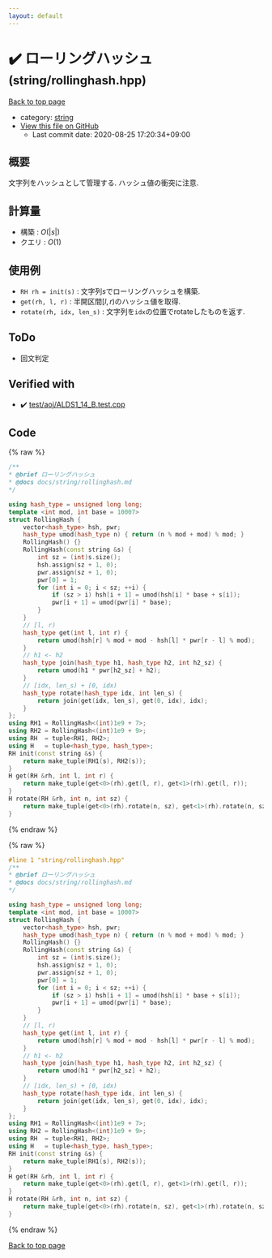 ```yaml
---
layout: default
---
```


<!-- mathjax config similar to math.stackexchange -->
<script type="text/javascript" async
  src="https://cdnjs.cloudflare.com/ajax/libs/mathjax/2.7.5/MathJax.js?config=TeX-MML-AM_CHTML">
</script>
<script type="text/x-mathjax-config">
  MathJax.Hub.Config({
    TeX: { equationNumbers: { autoNumber: "AMS" }},
    tex2jax: {
      inlineMath: [ ['$','$'] ],
      processEscapes: true
    },
    "HTML-CSS": { matchFontHeight: false },
    displayAlign: "left",
    displayIndent: "2em"
  });
</script>

<script type="text/javascript" src="https://cdnjs.cloudflare.com/ajax/libs/jquery/3.4.1/jquery.min.js"></script>
<script src="https://cdn.jsdelivr.net/npm/jquery-balloon-js@1.1.2/jquery.balloon.min.js" integrity="sha256-ZEYs9VrgAeNuPvs15E39OsyOJaIkXEEt10fzxJ20+2I=" crossorigin="anonymous"></script>
<script type="text/javascript" src="../../assets/js/copy-button.js"></script>
<link rel="stylesheet" href="../../assets/css/copy-button.css" />


# :heavy_check_mark: ローリングハッシュ <small>(string/rollinghash.hpp)</small>

<a href="../../index.html">Back to top page</a>

* category: <a href="../../index.html#b45cffe084dd3d20d928bee85e7b0f21">string</a>
* <a href="{{ site.github.repository_url }}/blob/master/string/rollinghash.hpp">View this file on GitHub</a>
    - Last commit date: 2020-08-25 17:20:34+09:00




## 概要

文字列をハッシュとして管理する. ハッシュ値の衝突に注意.

## 計算量

* 構築 : $O(|s|)$
* クエリ : $O(1)$

## 使用例

* `RH rh = init(s)` : 文字列$s$でローリングハッシュを構築.
* `get(rh, l, r)` : 半開区間$[l, r)$のハッシュ値を取得.
* `rotate(rh, idx, len_s)` : 文字列を`idx`の位置でrotateしたものを返す.

## ToDo

* 回文判定


## Verified with

* :heavy_check_mark: <a href="../../verify/test/aoj/ALDS1_14_B.test.cpp.html">test/aoj/ALDS1_14_B.test.cpp</a>


## Code

<a id="unbundled"></a>
{% raw %}
```cpp
/**
* @brief ローリングハッシュ
* @docs docs/string/rollinghash.md
*/

using hash_type = unsigned long long;
template <int mod, int base = 10007>
struct RollingHash {
    vector<hash_type> hsh, pwr;
    hash_type umod(hash_type n) { return (n % mod + mod) % mod; }
    RollingHash() {}
    RollingHash(const string &s) {
        int sz = (int)s.size();
        hsh.assign(sz + 1, 0);
        pwr.assign(sz + 1, 0);
        pwr[0] = 1;
        for (int i = 0; i < sz; ++i) {
            if (sz > i) hsh[i + 1] = umod(hsh[i] * base + s[i]);
            pwr[i + 1] = umod(pwr[i] * base);
        }
    }
    // [l, r)
    hash_type get(int l, int r) {
        return umod(hsh[r] % mod + mod - hsh[l] * pwr[r - l] % mod);
    }
    // h1 <- h2
    hash_type join(hash_type h1, hash_type h2, int h2_sz) {
        return umod(h1 * pwr[h2_sz] + h2);
    }
    // [idx, len_s) + [0, idx)
    hash_type rotate(hash_type idx, int len_s) {
        return join(get(idx, len_s), get(0, idx), idx);
    }
};
using RH1 = RollingHash<(int)1e9 + 7>;
using RH2 = RollingHash<(int)1e9 + 9>;
using RH  = tuple<RH1, RH2>;
using H   = tuple<hash_type, hash_type>;
RH init(const string &s) {
    return make_tuple(RH1(s), RH2(s));
}
H get(RH &rh, int l, int r) {
    return make_tuple(get<0>(rh).get(l, r), get<1>(rh).get(l, r));
}
H rotate(RH &rh, int n, int sz) {
    return make_tuple(get<0>(rh).rotate(n, sz), get<1>(rh).rotate(n, sz));
}

```
{% endraw %}

<a id="bundled"></a>
{% raw %}
```cpp
#line 1 "string/rollinghash.hpp"
/**
* @brief ローリングハッシュ
* @docs docs/string/rollinghash.md
*/

using hash_type = unsigned long long;
template <int mod, int base = 10007>
struct RollingHash {
    vector<hash_type> hsh, pwr;
    hash_type umod(hash_type n) { return (n % mod + mod) % mod; }
    RollingHash() {}
    RollingHash(const string &s) {
        int sz = (int)s.size();
        hsh.assign(sz + 1, 0);
        pwr.assign(sz + 1, 0);
        pwr[0] = 1;
        for (int i = 0; i < sz; ++i) {
            if (sz > i) hsh[i + 1] = umod(hsh[i] * base + s[i]);
            pwr[i + 1] = umod(pwr[i] * base);
        }
    }
    // [l, r)
    hash_type get(int l, int r) {
        return umod(hsh[r] % mod + mod - hsh[l] * pwr[r - l] % mod);
    }
    // h1 <- h2
    hash_type join(hash_type h1, hash_type h2, int h2_sz) {
        return umod(h1 * pwr[h2_sz] + h2);
    }
    // [idx, len_s) + [0, idx)
    hash_type rotate(hash_type idx, int len_s) {
        return join(get(idx, len_s), get(0, idx), idx);
    }
};
using RH1 = RollingHash<(int)1e9 + 7>;
using RH2 = RollingHash<(int)1e9 + 9>;
using RH  = tuple<RH1, RH2>;
using H   = tuple<hash_type, hash_type>;
RH init(const string &s) {
    return make_tuple(RH1(s), RH2(s));
}
H get(RH &rh, int l, int r) {
    return make_tuple(get<0>(rh).get(l, r), get<1>(rh).get(l, r));
}
H rotate(RH &rh, int n, int sz) {
    return make_tuple(get<0>(rh).rotate(n, sz), get<1>(rh).rotate(n, sz));
}

```
{% endraw %}

<a href="../../index.html">Back to top page</a>

